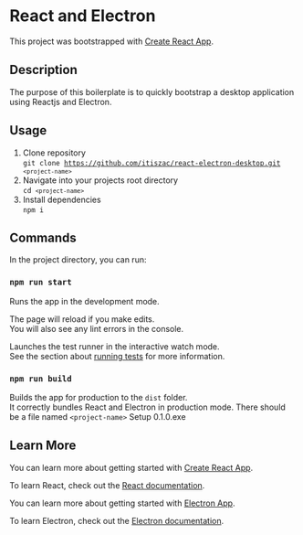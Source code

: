 # React and Electron

This project was bootstrapped with [Create React App](https://github.com/facebook/create-react-app).

## Description

The purpose of this boilerplate is to quickly bootstrap a desktop application using Reactjs and Electron.

## Usage

1. Clone repository\
   <code>git clone https://github.com/itiszac/react-electron-desktop.git `<project-name>`</code>
2. Navigate into your projects root directory\
   <code>cd `<project-name>`</code>
3. Install dependencies\
   <code>npm i</code>


## Commands

In the project directory, you can run:

### `npm run start`

Runs the app in the development mode.<br />

The page will reload if you make edits.<br />
You will also see any lint errors in the console.

Launches the test runner in the interactive watch mode.<br />
See the section about [running tests](https://facebook.github.io/create-react-app/docs/running-tests) for more information.

### `npm run build`

Builds the app for production to the `dist` folder.<br />
It correctly bundles React and Electron in production mode. There should be a file named `<project-name>` Setup 0.1.0.exe

## Learn More

You can learn more about getting started with [Create React App](https://facebook.github.io/create-react-app/docs/getting-started).

To learn React, check out the [React documentation](https://reactjs.org/).

You can learn more about getting started with [Electron App](https://www.electronjs.org/docs/tutorial/first-app#installing-electron).

To learn Electron, check out the [Electron documentation](https://www.electronjs.org/docs).
